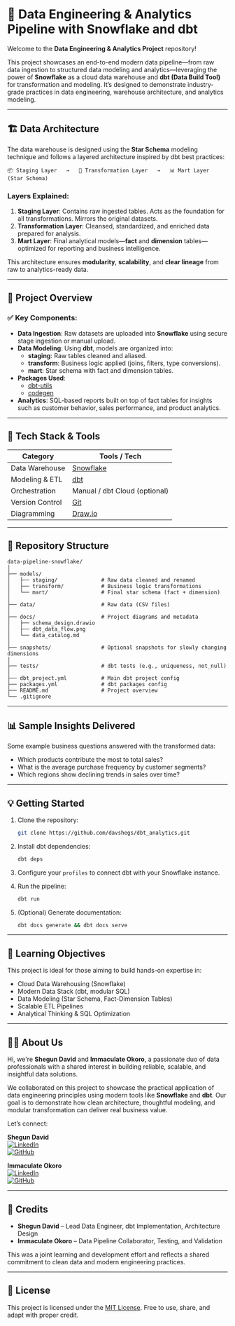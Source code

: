 
# 🚀 Data Engineering & Analytics Pipeline with Snowflake and dbt

Welcome to the **Data Engineering & Analytics Project** repository!

This project showcases an end-to-end modern data pipeline—from raw data ingestion to structured data modeling and analytics—leveraging the power of **Snowflake** as a cloud data warehouse and **dbt (Data Build Tool)** for transformation and modeling. It’s designed to demonstrate industry-grade practices in data engineering, warehouse architecture, and analytics modeling.

---

## 🏗️ Data Architecture

The data warehouse is designed using the **Star Schema** modeling technique and follows a layered architecture inspired by dbt best practices:

```
📦 Staging Layer   →   🧹 Transformation Layer   →   📊 Mart Layer (Star Schema)
```

### Layers Explained:
1. **Staging Layer**: Contains raw ingested tables. Acts as the foundation for all transformations. Mirrors the original datasets.
2. **Transformation Layer**: Cleansed, standardized, and enriched data prepared for analysis.
3. **Mart Layer**: Final analytical models—**fact** and **dimension** tables—optimized for reporting and business intelligence.

This architecture ensures **modularity**, **scalability**, and **clear lineage** from raw to analytics-ready data.

---

## 📖 Project Overview

### ✅ Key Components:
- **Data Ingestion**: Raw datasets are uploaded into **Snowflake** using secure stage ingestion or manual upload.
- **Data Modeling**: Using **dbt**, models are organized into:
  - **staging**: Raw tables cleaned and aliased.
  - **transform**: Business logic applied (joins, filters, type conversions).
  - **mart**: Star schema with fact and dimension tables.
- **Packages Used**:
  - [dbt-utils](https://hub.getdbt.com/dbt-labs/dbt_utils/latest/)
  - [codegen](https://hub.getdbt.com/dbt-labs/codegen/latest/)
- **Analytics**: SQL-based reports built on top of fact tables for insights such as customer behavior, sales performance, and product analytics.

---

## 🧰 Tech Stack & Tools

| Category          | Tools / Tech                                |
|------------------|---------------------------------------------|
| Data Warehouse    | [Snowflake](https://www.snowflake.com/)     |
| Modeling & ETL    | [dbt](https://www.getdbt.com/)              |
| Orchestration     | Manual / dbt Cloud (optional)               |
| Version Control   | [Git](https://git-scm.com/)                 |
| Diagramming       | [Draw.io](https://www.drawio.com/)          |

---

## 📂 Repository Structure

```
data-pipeline-snowflake/
│
├── models/
│   ├── staging/              # Raw data cleaned and renamed
│   ├── transform/            # Business logic transformations
│   └── mart/                 # Final star schema (fact + dimension)
│
├── data/                     # Raw data (CSV files)
│
├── docs/                     # Project diagrams and metadata
│   ├── schema_design.drawio
│   ├── dbt_data_flow.png
│   └── data_catalog.md
│
├── snapshots/                # Optional snapshots for slowly changing dimensions
│
├── tests/                    # dbt tests (e.g., uniqueness, not_null)
│
├── dbt_project.yml           # Main dbt project config
├── packages.yml              # dbt packages config
├── README.md                 # Project overview
└── .gitignore
```

---

## 📊 Sample Insights Delivered

Some example business questions answered with the transformed data:

- Which products contribute the most to total sales?
- What is the average purchase frequency by customer segments?
- Which regions show declining trends in sales over time?

---

## 💡 Getting Started

1. Clone the repository:
   ```bash
   git clone https://github.com/davshegs/dbt_analytics.git
   ```

2. Install dbt dependencies:
   ```bash
   dbt deps
   ```

3. Configure your `profiles` to connect dbt with your Snowflake instance.

4. Run the pipeline:
   ```bash
   dbt run
   ```

5. (Optional) Generate documentation:
   ```bash
   dbt docs generate && dbt docs serve
   ```

---

## 🎯 Learning Objectives

This project is ideal for those aiming to build hands-on expertise in:

- Cloud Data Warehousing (Snowflake)
- Modern Data Stack (dbt, modular SQL)
- Data Modeling (Star Schema, Fact-Dimension Tables)
- Scalable ETL Pipelines
- Analytical Thinking & SQL Optimization

---

## 👨‍💻 About Us

Hi, we're **Shegun David** and **Immaculate Okoro**, a passionate duo of data professionals with a shared interest in building reliable, scalable, and insightful data solutions.

We collaborated on this project to showcase the practical application of data engineering principles using modern tools like **Snowflake** and **dbt**. Our goal is to demonstrate how clean architecture, thoughtful modeling, and modular transformation can deliver real business value.

Let’s connect:

**Shegun David**  
[![LinkedIn](https://img.shields.io/badge/LinkedIn-0077B5?style=for-the-badge&logo=linkedin&logoColor=white)](https://linkedin.com/in/david-shegun-6a42aa29b)  
[![GitHub](https://img.shields.io/badge/GitHub-181717?style=for-the-badge&logo=github&logoColor=white)](https://github.com/davshegs)

**Immaculate Okoro**  
[![LinkedIn](https://img.shields.io/badge/LinkedIn-0077B5?style=for-the-badge&logo=linkedin&logoColor=white)](https://linkedin.com/in/immaculate-okoro)  
[![GitHub](https://img.shields.io/badge/GitHub-181717?style=for-the-badge&logo=github&logoColor=white)](https://github.com/immaculate-okoro)

---

## 🙌 Credits

- **Shegun David** – Lead Data Engineer, dbt Implementation, Architecture Design
- **Immaculate Okoro** – Data Pipeline Collaborator, Testing, and Validation

This was a joint learning and development effort and reflects a shared commitment to clean data and modern engineering practices.

---

## 📜 License

This project is licensed under the [MIT License](LICENSE). Free to use, share, and adapt with proper credit.

